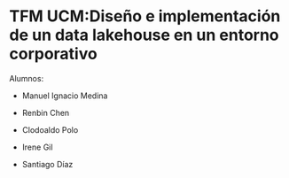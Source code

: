 # TFM UCM:Diseño e implementación de un data lakehouse en un entorno corporativo

Alumnos:

- Manuel Ignacio Medina

- Renbin Chen

- Clodoaldo Polo

- Irene Gil

- Santiago Díaz
